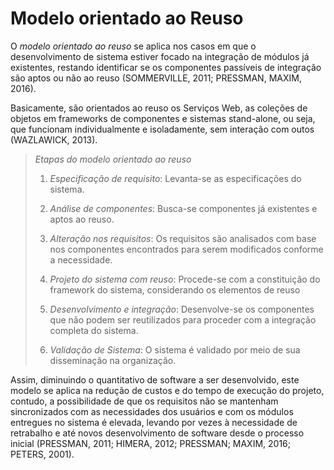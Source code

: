 # Modelo orientado ao Reuso

O *modelo orientado ao reuso* se aplica nos casos em que o desenvolvimento de sistema estiver focado na integração de módulos já existentes, restando identificar se os componentes passíveis de integração são aptos ou não ao reuso (SOMMERVILLE, 2011; PRESSMAN, MAXIM, 2016).

Basicamente, são orientados ao reuso os Serviços Web, as coleções de objetos em frameworks de componentes e sistemas stand-alone, ou seja, que funcionam individualmente e isoladamente, sem interação com outos (WAZLAWICK, 2013).

> *Etapas do modelo orientado ao reuso*
>
> 1. *Especificação de requisito*: Levanta-se as especificações do sistema.
> 
> 2. *Análise de componentes*: Busca-se componentes já existentes e aptos ao reuso.
>
> 3. *Alteração nos requisitos*: Os requisitos são analisados com base nos componentes encontrados para serem modificados conforme a necessidade.
>
> 4. *Projeto do sistema com reuso*: Procede-se com a constituição do framework do sistema, considerando os elementos de reuso
>
> 6. *Desenvolvimento e integração*: Desenvolve-se os componentes que não podem ser reutilizados para proceder com a integração completa do sistema.
>
> 7. *Validação de Sistema*: O sistema é validado por meio de sua disseminação na organização.


Assim, diminuindo o quantitativo de software a ser desenvolvido, este modelo se aplica na redução de custos e do tempo de execução do projeto, contudo, a possibilidade de que os requisitos não se mantenham sincronizados com as necessidades dos usuários e com os módulos entregues no sistema é elevada, levando por vezes à necessidade de retrabalho e até novos desenvolvimento de software desde o processo inicial (PRESSMAN, 2011; HIMERA, 2012; PRESSMAN; MAXIM, 2016; PETERS, 2001).